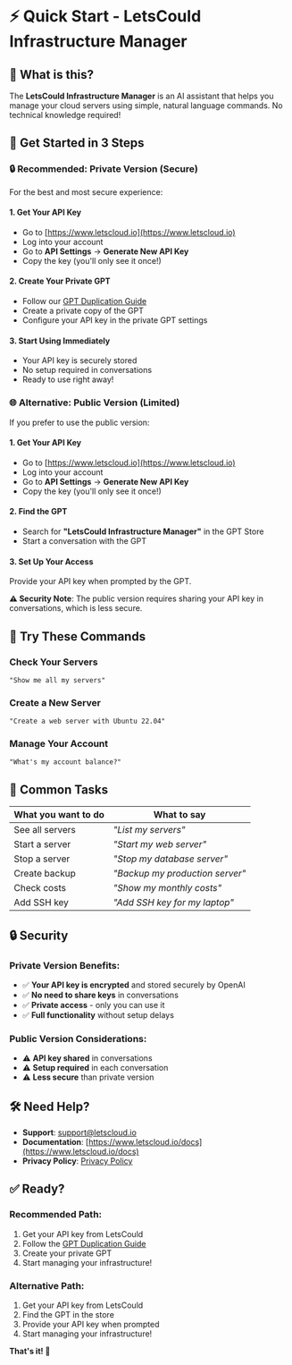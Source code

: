 # ⚡ Quick Start - LetsCould Infrastructure Manager

## 🎯 What is this?

The **LetsCould Infrastructure Manager** is an AI assistant that helps you manage your cloud servers using simple, natural language commands. No technical knowledge required!

## 🚀 Get Started in 3 Steps

### **🔒 Recommended: Private Version (Secure)**

For the best and most secure experience:

#### 1. Get Your API Key
- Go to [https://www.letscloud.io](https://www.letscloud.io)
- Log into your account
- Go to **API Settings** → **Generate New API Key**
- Copy the key (you'll only see it once!)

#### 2. Create Your Private GPT
- Follow our [GPT Duplication Guide](GPT_DUPLICATION_GUIDE.md)
- Create a private copy of the GPT
- Configure your API key in the private GPT settings

#### 3. Start Using Immediately
- Your API key is securely stored
- No setup required in conversations
- Ready to use right away!

### **🌐 Alternative: Public Version (Limited)**

If you prefer to use the public version:

#### 1. Get Your API Key
- Go to [https://www.letscloud.io](https://www.letscloud.io)
- Log into your account
- Go to **API Settings** → **Generate New API Key**
- Copy the key (you'll only see it once!)

#### 2. Find the GPT
- Search for **"LetsCould Infrastructure Manager"** in the GPT Store
- Start a conversation with the GPT

#### 3. Set Up Your Access
Provide your API key when prompted by the GPT.

**⚠️ Security Note**: The public version requires sharing your API key in conversations, which is less secure.

## 💬 Try These Commands

### Check Your Servers
```
"Show me all my servers"
```

### Create a New Server
```
"Create a web server with Ubuntu 22.04"
```

### Manage Your Account
```
"What's my account balance?"
```

## 🔧 Common Tasks

| What you want to do | What to say |
|-------------------|-------------|
| See all servers | *"List my servers"* |
| Start a server | *"Start my web server"* |
| Stop a server | *"Stop my database server"* |
| Create backup | *"Backup my production server"* |
| Check costs | *"Show my monthly costs"* |
| Add SSH key | *"Add SSH key for my laptop"* |

## 🔒 Security

### **Private Version Benefits:**
- ✅ **Your API key is encrypted** and stored securely by OpenAI
- ✅ **No need to share keys** in conversations
- ✅ **Private access** - only you can use it
- ✅ **Full functionality** without setup delays

### **Public Version Considerations:**
- ⚠️ **API key shared** in conversations
- ⚠️ **Setup required** in each conversation
- ⚠️ **Less secure** than private version

## 🛠️ Need Help?

- **Support**: support@letscloud.io
- **Documentation**: [https://www.letscloud.io/docs](https://www.letscloud.io/docs)
- **Privacy Policy**: [Privacy Policy](https://letscloud-community.github.io/letscloud-openapi-gpt/privacy-policy.html)

## ✅ Ready?

### **Recommended Path:**
1. Get your API key from LetsCould
2. Follow the [GPT Duplication Guide](GPT_DUPLICATION_GUIDE.md)
3. Create your private GPT
4. Start managing your infrastructure!

### **Alternative Path:**
1. Get your API key from LetsCould
2. Find the GPT in the store
3. Provide your API key when prompted
4. Start managing your infrastructure!

**That's it! 🎉**
